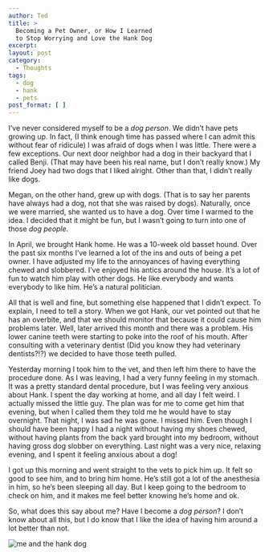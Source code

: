 ```yaml
---
author: Ted
title: >
  Becoming a Pet Owner, or How I Learned
  to Stop Worrying and Love the Hank Dog
excerpt:
layout: post
category:
  - Thoughts
tags:
  - dog
  - hank
  - pets
post_format: [ ]
---
```

I’ve never considered myself to be a *dog person*. We didn’t have pets growing up. In fact, (I think enough time has passed where I can admit this without fear of ridicule) I was afraid of dogs when I was little. There were a few exceptions. Our next door neighbor had a dog in their backyard that I called Benji. (That may have been his real name, but I don’t really know.) My friend Joey had two dogs that I liked alright. Other than that, I didn’t really like dogs.

Megan, on the other hand, grew up with dogs. (That is to say her parents have always had a dog, not that she was raised by dogs). Naturally, once we were married, she wanted us to have a dog. Over time I warmed to the idea. I decided that it might be fun, but I wasn’t going to turn into one of those *dog people*.

In April, we brought Hank home. He was a 10-week old basset hound. Over the past six months I’ve learned a lot of the ins and outs of being a pet owner. I have adjusted my life to the annoyances of having everything chewed and slobbered. I’ve enjoyed his antics around the house. It’s a lot of fun to watch him play with other dogs. He like everybody and wants everybody to like him. He’s a natural politician.

All that is well and fine, but something else happened that I didn’t expect. To explain, I need to tell a story. When we got Hank, our vet pointed out that he has an overbite, and that we should monitor that because it could cause him problems later. Well, later arrived this month and there was a problem. His lower canine teeth were starting to poke into the roof of his mouth. After consulting with a veterinary dentist (Did you know they had veterinary dentists?!?) we decided to have those teeth pulled.

Yesterday morning I took him to the vet, and then left him there to have the procedure done. As I was leaving, I had a very funny feeling in my stomach. It was a pretty standard dental procedure, but I was feeling very anxious about Hank. I spent the day working at home, and all day I felt weird. I actually missed the little guy. The plan was for me to come get him that evening, but when I called them they told me he would have to stay overnight. That night, I was sad he was gone. I missed him. Even though I should have been happy I had a night without having my shoes chewed, without having plants from the back yard brought into my bedroom, without having gross dog slobber on everything. Last night was a very nice, relaxing evening, and I spent it feeling anxious about a dog!

I got up this morning and went straight to the vets to pick him up. It felt so good to see him, and to bring him home. He’s still got a lot of the anesthesia in him, so he’s been sleeping all day. But I keep going to the bedroom to check on him, and it makes me feel better knowing he’s home and ok.

So, what does this say about me? Have I become a *dog person*? I don’t know about all this, but I do know that I like the idea of having him around a lot better than not.

![me and the hank dog][1]

 [1]: http://tedchoward.com/blog/wp-content/uploads/2009/10/dscn1502.JPG